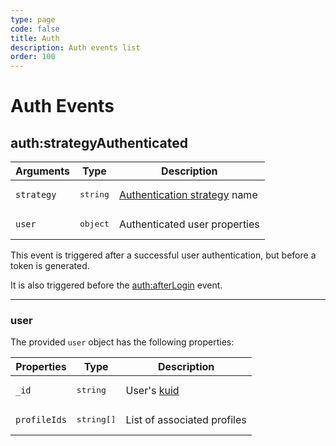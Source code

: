 ```yaml
---
type: page
code: false
title: Auth
description: Auth events list
order: 100
---
```


# Auth Events

## auth:strategyAuthenticated

| Arguments  | Type              | Description                                                                                                            |
| ---------- | ----------------- | ---------------------------------------------------------------------------------------------------------------------- |
| `strategy` | <pre>string</pre> | [Authentication strategy](/core/2/guides/main-concepts/authentication#authentication-strategies) name |
| `user`     | <pre>object</pre> | Authenticated user properties                                                                                          |

This event is triggered after a successful user authentication, but before a token is generated.

It is also triggered before the [auth:afterLogin](/core/2/framework/events/api#after) event.

---

### user

The provided `user` object has the following properties:

| Properties   | Type                | Description                                                                                     |
| ------------ | ------------------- | ----------------------------------------------------------------------------------------------- |
| `_id`        | <pre>string</pre>   | User's [kuid](/core/2/guides/main-concepts/authentication#kuzzle-user-identifier-kuid) |
| `profileIds` | <pre>string[]</pre> | List of associated profiles                                                                     |
